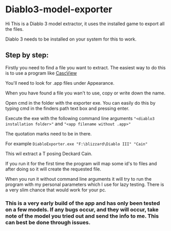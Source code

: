 # Diablo3-model-exporter

Hi
This is a Diablo 3 model extractor, it uses the installed game to export all the files.

Diablo 3 needs to be installed on your system for this to work.

## Step by step:
Firstly you need to find a file you want to extract. The easiest way to do this is to use a program like [CascView](http://www.zezula.net/en/casc/main.html "CascView")

You'll need to look for .app files under Appearance.

When you have found a file you wan't to use, copy or write down the name.

Open cmd in the folder with the exporter exe. You can easily do this by typing cmd in the finders path text box and pressing enter.

Execute the exe with the following command line arguments `"<diablo3 installation folder>"` and `"<app filename without .app>"`

The quotation marks need to be in there.

For example `DiabloExporter.exe "F:\blizzard\Diablo III" "Cain"`

This wil extract a T posing Deckard Cain.

If you run it for the first time the program will map some id's to files and after doing so it will create the requested file.

When you run it without command line arguments it will try to run the program with my personal parameters which I use for lazy testing. There is a very slim chance that would work for your pc.


### This is a very early build of the app and has only been tested on a few models. If any bugs occur, and they will occur, take note of the model you tried out and send the info to me. This can best be done through issues.
